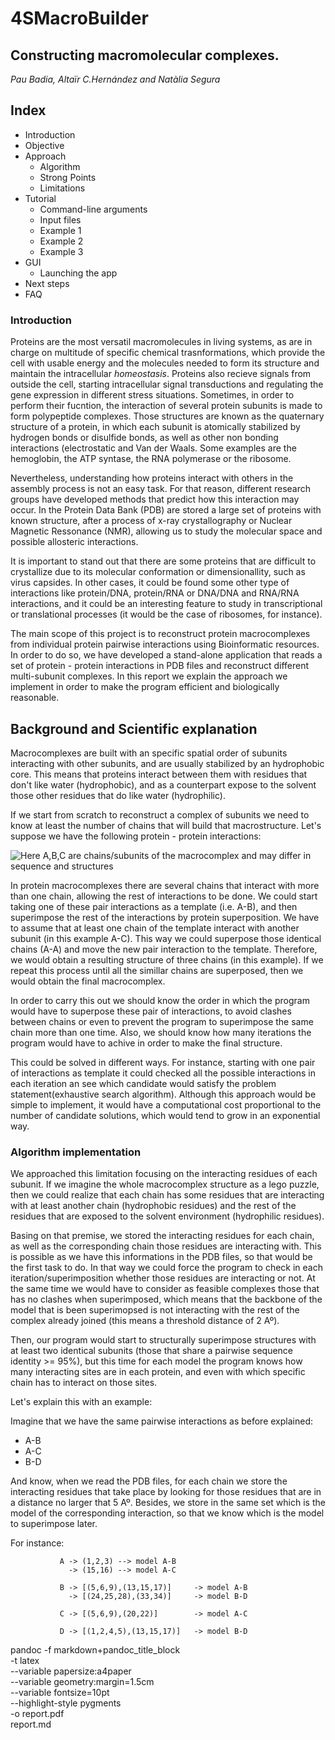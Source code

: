 # 4SMacroBuilder  
## Constructing macromolecular complexes. 

*Pau Badia, Altaïr C.Hernández and Natàlia Segura*



## **Index**

- Introduction
- Objective
- Approach
  - Algorithm
  - Strong Points
  - Limitations 
- Tutorial
  - Command-line arguments 
  - Input files
  - Example 1
  - Example 2
  - Example 3  
- GUI
  - Launching the app
- Next steps
- FAQ
  
<!-- /TOC -->



### Introduction

Proteins are the most versatil macromolecules in living systems, as are in charge on multitude of specific chemical trasnformations, which provide the cell with usable energy and the molecules needed to form its structure and maintain the intracellular *homeostasis*. Proteins also recieve signals from outside the cell, starting intracellular signal transductions and regulating the gene expression in different stress situations. Sometimes, in order to perform their fucntion, the interaction of several protein subunits is made to form polypeptide complexes. Those structures are known as the quaternary structure of a protein, in which each subunit is atomically stabilized by hydrogen bonds or disulfide bonds, as well as other non bonding interactions (electrostatic and Van der Waals. Some examples are the hemoglobin, the ATP syntase, the RNA polymerase or the ribosome. 

Nevertheless, understanding how proteins interact with others in the assembly process is not an easy task. For that reason, different research groups have developed methods that predict how this interaction may occur. In the Protein Data Bank (PDB) are stored a large set of proteins with known structure, after a process of x-ray crystallography or Nuclear Magnetic Ressonance (NMR), allowing us to study the molecular space and possible allosteric interactions.  

It is important to stand out that there are some proteins that are difficult to crystallize due to its molecular conformation or dimensionallity, such as virus capsides. In other cases, it could be found some other type of interactions like protein/DNA, protein/RNA or DNA/DNA and RNA/RNA interactions, and it could be an interesting feature to study in transcriptional or translational processes (it would be the case of ribosomes, for instance). 

The main scope of this project is to reconstruct protein macrocomplexes from individual protein pairwise interactions using Bioinformatic resources. In order to do so, we have developed a stand-alone application that reads a set of protein - protein interactions in PDB files and reconstruct different multi-subunit complexes. In this report we explain the approach we implement in order to make the program efficient and biologically reasonable. 


## Background and Scientific explanation

Macrocomplexes are built with an specific spatial order of subunits interacting with other subunits, and are usually stabilized by an hydrophobic core. This means that proteins interact between them with residues that don't like water (hydrophobic), and as a counterpart expose to the solvent those other residues that do like water (hydrophilic).

If we start from scratch to reconstruct a complex of subunits we need to know at least the number of chains that will build that macrostructure. Let's suppose we have the following protein - protein interactions: 

![Here A,B,C are chains/subunits of the macrocomplex and may differ in sequence and structures](/home/altairch95/Documents/Downloads/Macrocomplex-Builder/images/approach1.png "Showing Computational Complexity of different sorting algorithms on different datasets")


  
In protein macrocomplexes there are several chains that interact with more than one chain, allowing the rest of interactions to be done. We could start taking one of these pair interactions as a template (i.e. A-B), and then superimpose the rest of the interactions by protein superposition. We have to assume that at least one chain of the template interact with another subunit (in this example A-C). This way we could superpose those identical chains (A-A) and move the new pair interaction to the template. Therefore, we would obtain a resulting structure of three chains (in this example). If we repeat this process until all the simillar chains are superposed, then we would obtain the final macrocomplex.

In order to carry this out we should know the order in which the program would have to superpose these pair of interactions, to avoid clashes between chains or even to prevent the program to superimpose the same chain more than one time. Also, we should know how many iterations the program would have to achive in order to make the final structure. 

This could be solved in different ways. For instance, starting with one pair of interactions as template it could checked all the possible interactions in each iteration an see which candidate would satisfy the problem statement(exhaustive search algorithm). Although this approach would be simple to implement, it would have a computational cost proportional to the number of candidate solutions, which would tend to grow in an exponential way.  


### Algorithm implementation


We approached this limitation focusing on the interacting residues of each subunit. If we imagine the whole macrocomplex structure as a lego puzzle, then we could realize that each chain has some residues that are interacting with at least another chain (hydrophobic residues) and the rest of the residues that are exposed to the solvent environment (hydrophilic residues). 



Basing on that premise, we stored the interacting residues for each chain, as well as the corresponding chain those residues are interacting with. This is possible as we have this informations in the PDB files, so that would be the first task to do. In that way we could force the program to check in each iteration/superimposition whether those residues are interacting or not. At the same time we would have to consider as feasible complexes those that has no clashes when superimposed, which means that the backbone of the model that is been superimopsed is not interacting with the rest of the complex already joined (this means a threshold distance of 2 Aº).   

Then, our program would start to structurally superimpose structures with at least two identical subunits (those that share a pairwise sequence identity >= 95%), but this time for each model the program knows how many interacting sites are in each protein, and even with which specific chain has to interact on those sites. 

Let's explain this with an example: 

Imagine that we have the same pairwise interactions as before explained:

  * A-B
  * A-C
  * B-D

And know, when we read the PDB files, for each chain we store the interacting residues that take place by looking for those residues that are in a distance no larger that 5 Aº. Besides, we store in the same set which is the model of the corresponding interaction, so that we know which is the model to superimpose later. 

For instance:

               A -> (1,2,3) --> model A-B
                 -> (15,16) --> model A-C

               B -> [(5,6,9),(13,15,17)]     -> model A-B
                 -> [(24,25,28),(33,34)]     -> model B-D

               C -> [(5,6,9),(20,22)]        -> model A-C

               D -> [(1,2,4,5),(13,15,17)]   -> model B-D

pandoc -f markdown+pandoc_title_block   \
       -t latex                         \
       --variable papersize:a4paper     \
       --variable geometry:margin=1.5cm \
       --variable fontsize=10pt         \
       --highlight-style pygments       \
       -o report.pdf \
          report.md
